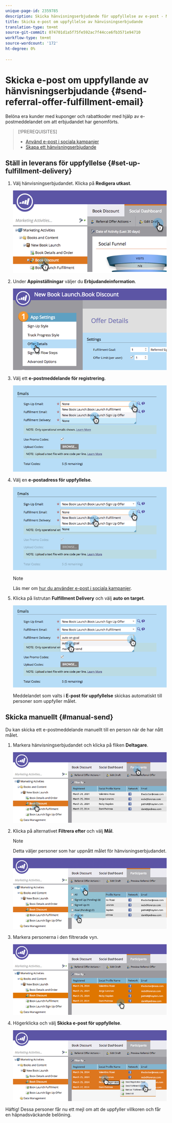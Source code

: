 ```yaml
---
unique-page-id: 2359785
description: Skicka hänvisningserbjudande för uppfyllelse av e-post - Marketo Docs - Produktdokumentation
title: Skicka e-post om uppfyllelse av hänvisningserbjudande
translation-type: tm+mt
source-git-commit: 074701d1a5f75fe592ac7f44cce6fb3571e94710
workflow-type: tm+mt
source-wordcount: '172'
ht-degree: 0%

---
```



# Skicka e-post om uppfyllande av hänvisningserbjudande {#send-referral-offer-fulfillment-email}

Belöna era kunder med kuponger och rabattkoder med hjälp av e-postmeddelandet om att erbjudandet har genomförts.

>[!PREREQUISITES]
>
>* [Använd e-post i sociala kampanjer](/help/marketo/product-docs/demand-generation/social/social-functions/use-emails-in-social-promotions.md)
>* [Skapa ett hänvisningserbjudande](/help/marketo/product-docs/demand-generation/social/referral-offers/create-a-referral-offer.md)


## Ställ in leverans för uppfyllelse {#set-up-fulfillment-delivery}

1. Välj hänvisningserbjudandet. Klicka på **Redigera utkast**.

   ![](assets/image2015-4-20-16-3a3-3a14.png)

1. Under **Appinställningar** väljer du **Erbjudandeinformation**.

   ![](assets/image2015-4-23-12-3a53-3a16.png)

1. Välj ett **e-postmeddelande för registrering**.

   ![](assets/image2015-4-23-12-3a58-3a52.png)

1. Välj en **e-postadress för uppfyllelse**.

   ![](assets/image2015-4-23-13-3a4-3a40.png)

   >[!NOTE]
   >
   >Läs mer om [hur du använder e-post i sociala kampanjer](/help/marketo/product-docs/demand-generation/social/social-functions/use-emails-in-social-promotions.md).

1. Klicka på listrutan **Fulfillment Delivery** och välj **auto on target**.

   ![](assets/image2015-4-23-13-3a13-3a33.png)

   Meddelandet som valts i **E-post för uppfyllelse** skickas automatiskt till personer som uppfyller målet.

## Skicka manuellt {#manual-send}

Du kan skicka ett e-postmeddelande manuellt till en person när de har nått målet.

1. Markera hänvisningserbjudandet och klicka på fliken **Deltagare**.

   ![](assets/image2015-4-20-15-3a37-3a14.png)

1. Klicka på alternativet **Filtrera efter** och välj **Mål**.

   >[!NOTE]
   >
   >Detta väljer personer som har uppnått målet för hänvisningserbjudandet.

   ![](assets/image2015-4-20-15-3a59-3a11.png)

1. Markera personerna i den filtrerade vyn.

   ![](assets/2015-04-23-13-08-53.png)

1. Högerklicka och välj **Skicka e-post för uppfyllelse**.

   ![](assets/2015-04-20-15-54-13.png)

Häftig! Dessa personer får nu ett mejl om att de uppfyller villkoren och får en häpnadsväckande belöning.
